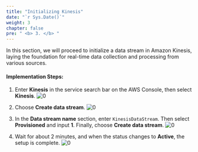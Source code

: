 ```yaml
---
title: "Initializing Kinesis"
date: "`r Sys.Date()`"
weight: 3
chapter: false
pre: " <b> 3. </b> "
---
```


In this section, we will proceed to initialize a data stream in Amazon Kinesis, laying the foundation for real-time data collection and processing from various sources.

#### Implementation Steps:
1. Enter **Kinesis** in the service search bar on the AWS Console, then select **Kinesis**.
   ![0](/images/3-Kinesis/img-77.png)

2. Choose **Create data stream**.
   ![0](/images/3-Kinesis/img-76.png)

3. In the **Data stream name** section, enter `KinesisDataStream`. Then select **Provisioned** and input **1**. Finally, choose **Create data stream**.
   ![0](/images/3-Kinesis/img-75.png)

4. Wait for about 2 minutes, and when the status changes to **Active**, the setup is complete.
   ![0](/images/3-Kinesis/img-74.png)
